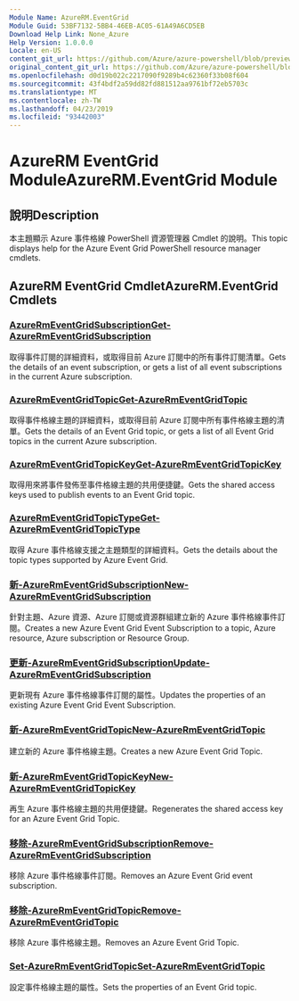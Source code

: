 ```yaml
---
Module Name: AzureRM.EventGrid
Module Guid: 53BF7132-5BB4-46EB-AC05-61A49A6CD5EB
Download Help Link: None_Azure
Help Version: 1.0.0.0
Locale: en-US
content_git_url: https://github.com/Azure/azure-powershell/blob/preview/src/ResourceManager/EventGrid/Commands.EventGrid/help/AzureRM.EventGrid.md
original_content_git_url: https://github.com/Azure/azure-powershell/blob/preview/src/ResourceManager/EventGrid/Commands.EventGrid/help/AzureRM.EventGrid.md
ms.openlocfilehash: d0d19b022c2217090f9289b4c62360f33b08f604
ms.sourcegitcommit: 43f4bdf2a59dd82fd881512aa9761bf72eb5703c
ms.translationtype: MT
ms.contentlocale: zh-TW
ms.lasthandoff: 04/23/2019
ms.locfileid: "93442003"
---
```

# <span data-ttu-id="fe4a5-101">AzureRM EventGrid Module</span><span class="sxs-lookup"><span data-stu-id="fe4a5-101">AzureRM.EventGrid Module</span></span>
## <span data-ttu-id="fe4a5-102">說明</span><span class="sxs-lookup"><span data-stu-id="fe4a5-102">Description</span></span>
<span data-ttu-id="fe4a5-103">本主題顯示 Azure 事件格線 PowerShell 資源管理器 Cmdlet 的說明。</span><span class="sxs-lookup"><span data-stu-id="fe4a5-103">This topic displays help for the Azure Event Grid PowerShell resource manager cmdlets.</span></span>

## <span data-ttu-id="fe4a5-104">AzureRM EventGrid Cmdlet</span><span class="sxs-lookup"><span data-stu-id="fe4a5-104">AzureRM.EventGrid Cmdlets</span></span>
### [<span data-ttu-id="fe4a5-105">AzureRmEventGridSubscription</span><span class="sxs-lookup"><span data-stu-id="fe4a5-105">Get-AzureRmEventGridSubscription</span></span>](Get-AzureRmEventGridSubscription.md)
<span data-ttu-id="fe4a5-106">取得事件訂閱的詳細資料，或取得目前 Azure 訂閱中的所有事件訂閱清單。</span><span class="sxs-lookup"><span data-stu-id="fe4a5-106">Gets the details of an event subscription, or gets a list of all event subscriptions in the current Azure subscription.</span></span>

### [<span data-ttu-id="fe4a5-107">AzureRmEventGridTopic</span><span class="sxs-lookup"><span data-stu-id="fe4a5-107">Get-AzureRmEventGridTopic</span></span>](Get-AzureRmEventGridTopic.md)
<span data-ttu-id="fe4a5-108">取得事件格線主題的詳細資料，或取得目前 Azure 訂閱中所有事件格線主題的清單。</span><span class="sxs-lookup"><span data-stu-id="fe4a5-108">Gets the details of an Event Grid topic, or gets a list of all Event Grid topics in the current Azure subscription.</span></span>

### [<span data-ttu-id="fe4a5-109">AzureRmEventGridTopicKey</span><span class="sxs-lookup"><span data-stu-id="fe4a5-109">Get-AzureRmEventGridTopicKey</span></span>](Get-AzureRmEventGridTopicKey.md)
<span data-ttu-id="fe4a5-110">取得用來將事件發佈至事件格線主題的共用便捷鍵。</span><span class="sxs-lookup"><span data-stu-id="fe4a5-110">Gets the shared access keys used to publish events to an Event Grid topic.</span></span>

### [<span data-ttu-id="fe4a5-111">AzureRmEventGridTopicType</span><span class="sxs-lookup"><span data-stu-id="fe4a5-111">Get-AzureRmEventGridTopicType</span></span>](Get-AzureRmEventGridTopicType.md)
<span data-ttu-id="fe4a5-112">取得 Azure 事件格線支援之主題類型的詳細資料。</span><span class="sxs-lookup"><span data-stu-id="fe4a5-112">Gets the details about the topic types supported by Azure Event Grid.</span></span>

### [<span data-ttu-id="fe4a5-113">新-AzureRmEventGridSubscription</span><span class="sxs-lookup"><span data-stu-id="fe4a5-113">New-AzureRmEventGridSubscription</span></span>](New-AzureRmEventGridSubscription.md)
<span data-ttu-id="fe4a5-114">針對主題、Azure 資源、Azure 訂閱或資源群組建立新的 Azure 事件格線事件訂閱。</span><span class="sxs-lookup"><span data-stu-id="fe4a5-114">Creates a new Azure Event Grid Event Subscription to a topic, Azure resource, Azure subscription or Resource Group.</span></span>

### [<span data-ttu-id="fe4a5-115">更新-AzureRmEventGridSubscription</span><span class="sxs-lookup"><span data-stu-id="fe4a5-115">Update-AzureRmEventGridSubscription</span></span>](Update-AzureRmEventGridSubscription.md)
<span data-ttu-id="fe4a5-116">更新現有 Azure 事件格線事件訂閱的屬性。</span><span class="sxs-lookup"><span data-stu-id="fe4a5-116">Updates the properties of an existing Azure Event Grid Event Subscription.</span></span>

### [<span data-ttu-id="fe4a5-117">新-AzureRmEventGridTopic</span><span class="sxs-lookup"><span data-stu-id="fe4a5-117">New-AzureRmEventGridTopic</span></span>](New-AzureRmEventGridTopic.md)
<span data-ttu-id="fe4a5-118">建立新的 Azure 事件格線主題。</span><span class="sxs-lookup"><span data-stu-id="fe4a5-118">Creates a new Azure Event Grid Topic.</span></span>

### [<span data-ttu-id="fe4a5-119">新-AzureRmEventGridTopicKey</span><span class="sxs-lookup"><span data-stu-id="fe4a5-119">New-AzureRmEventGridTopicKey</span></span>](New-AzureRmEventGridTopicKey.md)
<span data-ttu-id="fe4a5-120">再生 Azure 事件格線主題的共用便捷鍵。</span><span class="sxs-lookup"><span data-stu-id="fe4a5-120">Regenerates the shared access key for an Azure Event Grid Topic.</span></span>

### [<span data-ttu-id="fe4a5-121">移除-AzureRmEventGridSubscription</span><span class="sxs-lookup"><span data-stu-id="fe4a5-121">Remove-AzureRmEventGridSubscription</span></span>](Remove-AzureRmEventGridSubscription.md)
<span data-ttu-id="fe4a5-122">移除 Azure 事件格線事件訂閱。</span><span class="sxs-lookup"><span data-stu-id="fe4a5-122">Removes an Azure Event Grid event subscription.</span></span>

### [<span data-ttu-id="fe4a5-123">移除-AzureRmEventGridTopic</span><span class="sxs-lookup"><span data-stu-id="fe4a5-123">Remove-AzureRmEventGridTopic</span></span>](Remove-AzureRmEventGridTopic.md)
<span data-ttu-id="fe4a5-124">移除 Azure 事件格線主題。</span><span class="sxs-lookup"><span data-stu-id="fe4a5-124">Removes an Azure Event Grid Topic.</span></span>

### [<span data-ttu-id="fe4a5-125">Set-AzureRmEventGridTopic</span><span class="sxs-lookup"><span data-stu-id="fe4a5-125">Set-AzureRmEventGridTopic</span></span>](Set-AzureRmEventGridTopic.md)
<span data-ttu-id="fe4a5-126">設定事件格線主題的屬性。</span><span class="sxs-lookup"><span data-stu-id="fe4a5-126">Sets the properties of an Event Grid topic.</span></span>
